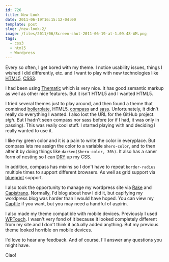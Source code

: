 ```yaml
---
id: 726
title: New Look
date: 2011-06-19T16:15:12-04:00
template: post
slug: /new-look-2/
image: /files/2011/06/Screen-shot-2011-06-19-at-1.09.48-AM.png
tags:
  - css3
  - html5
  - Wordpress
---
```


Every so often, I get bored with my theme. I notice usability
issues, things I wished I did differently, etc. and I want to play
with new technologies like [HTML5](http://www.html5rocks.com/),
[CSS3](http://www.css3.info/).

I had been using [Thematic](http://themeshaper.com/thematic/) which
is very nice. It has good semantic markup as well as other nice
features. But it isn't HTML5 and I wanted HTML5.

I tried several themes just to play around, and then found a theme
that combined [boilerplate](http://aarontgrogg.com/boilerplate/),
HTML5, [compass](http://compass-style.org/reference/compass/) and
[sass](http://sass-lang.com/). Unfortunately, it didn't really do
everything I wanted. I also lost the URL for the GitHub project.
_sigh_. But I hadn't seen compass nor sass before (or if I had, it
was only in passing). This was really cool stuff. I started playing
with and deciding I really wanted to use it.

I like my green color and it is a pain to write the color in
everyplace. But compass lets me assign the color to a variable
`$hero-color`, and to then alter it by doing things like
`darken($hero-color, 30%)`. It also has a saner form of nesting so I
can [DRY](http://en.wikipedia.org/wiki/Don't_repeat_yourself) up my
CSS.

In addition, compass has mixins so I don't have to repeat
`border-radius` multiple times to support different browsers. As
well as grid support via [blueprint](http://www.blueprintcss.org/)
support.

I also took the opportunity to manage my wordpress site via
[Rake](http://rake.rubyforge.org/) and
[Capistrano](http://capify.org/). Normally, I'd blog about how I did
it, but capifying my wordpress blog was harder than I would have
hoped. You can view my
[Capfile](http://git.gerf.org/?p=docwhat-web.git;a=blob;f=Capfile;h=ce036449d46a9f7ac6d4c28c12370d09496e43d3;hb=1e0d76b0983e784389a5ab23a89c06284246a46d)
if you want, but you may need a handful of aspirin.

I also made my theme compatible with mobile devices. Previously I
used [WPTouch](http://wordpress.org/extend/pl). I wasn't very fond
of it because it looked completely different from my site and I
don't think it actually added anything. But my previous theme looked
horrible on mobile devices.

I'd love to hear any feedback. And of course, I'll answer any
questions you might have.

Ciao!
